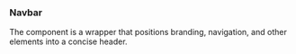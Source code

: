 ### Navbar

The component <navbar> is a wrapper that positions branding, navigation, and other elements into a concise header.
